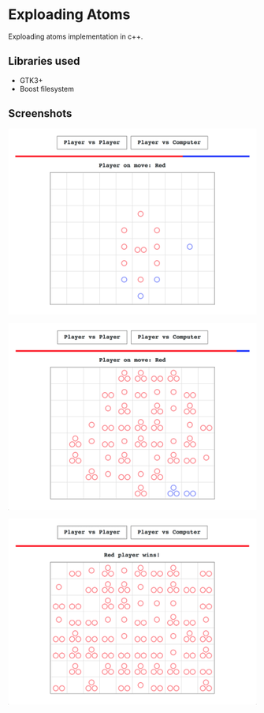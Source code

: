 # Exploading Atoms
Exploading atoms implementation in c++.

## Libraries used
- GTK3+
- Boost filesystem

## Screenshots
![Screenshot](screenshots/1.png)

![Screenshot](screenshots/2.png)

![Screenshot](screenshots/3.png)